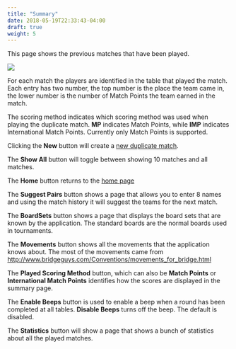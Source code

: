 ```yaml
---
title: "Summary"
date: 2018-05-19T22:33:43-04:00
draft: true
weight: 5
---
```



This page shows the previous matches that have been played.

<div class="withBorder">

<img src="../../images/gen/ListDuplicate.png" />

</div>

For each match the players are identified in the table that played the match.  Each entry has two number, the top number is the place the team came in, the lower number is the number of Match Points the team earned in the match.

The scoring method indicates which scoring method was used when playing the duplicate match.  **MP** indicates Match Points, while **IMP** indicates International Match Points.  Currently only Match Points is supported.

Clicking the **New** button will create a [new duplicate match](../new/).

The **Show All** button will toggle between showing 10 matches and all matches.

The **Home** button returns to the [home page](../home/)

The **Suggest Pairs** button shows a page that allows you to enter 8 names and using the match history it will suggest the teams for the next match.

The **BoardSets** button shows a page that displays the board sets that are known by the application.  The standard boards are the normal boards used in tournaments.

The **Movements** button shows all the movements that the application knows about.  The most of the movements came from http://www.bridgeguys.com/Conventions/movements_for_bridge.html

The **Played Scoring Method** button, which can also be **Match Points** or **International Match Points** identifies how the scores are displayed in the summary page.

The **Enable Beeps** button is used to enable a beep when a round has been completed at all tables.  **Disable Beeps** turns off the beep.  The default is disabled.

The **Statistics** button will show a page that shows a bunch of statistics about all the played matches.

